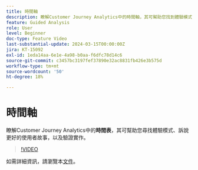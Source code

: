 ```yaml
---
title: 時間軸
description: 瞭解Customer Journey Analytics中的時間軸，其可幫助您找到體驗模式、訴說更好的使用者故事，並驗證實施。
feature: Guided Analysis
role: User
level: Beginner
doc-type: Feature Video
last-substantial-update: 2024-03-15T00:00:00Z
jira: KT-15092
exl-id: 1eda14aa-6e1e-4a98-b0aa-f6dfc78d14c6
source-git-commit: c3457bc3197fef37890e32ac8831fb426e3b575d
workflow-type: tm+mt
source-wordcount: '50'
ht-degree: 18%

---
```


# 時間軸

瞭解Customer Journey Analytics中的&#x200B;**時間表**，其可幫助您尋找體驗模式、訴說更好的使用者故事，以及驗證實作。

>[!VIDEO](https://video.tv.adobe.com/v/3427810/?learn=on)

如需詳細資訊，請瀏覽本[文件](https://experienceleague.adobe.com/en/docs/analytics-platform/using/guided-analysis/streams/timeline)。

